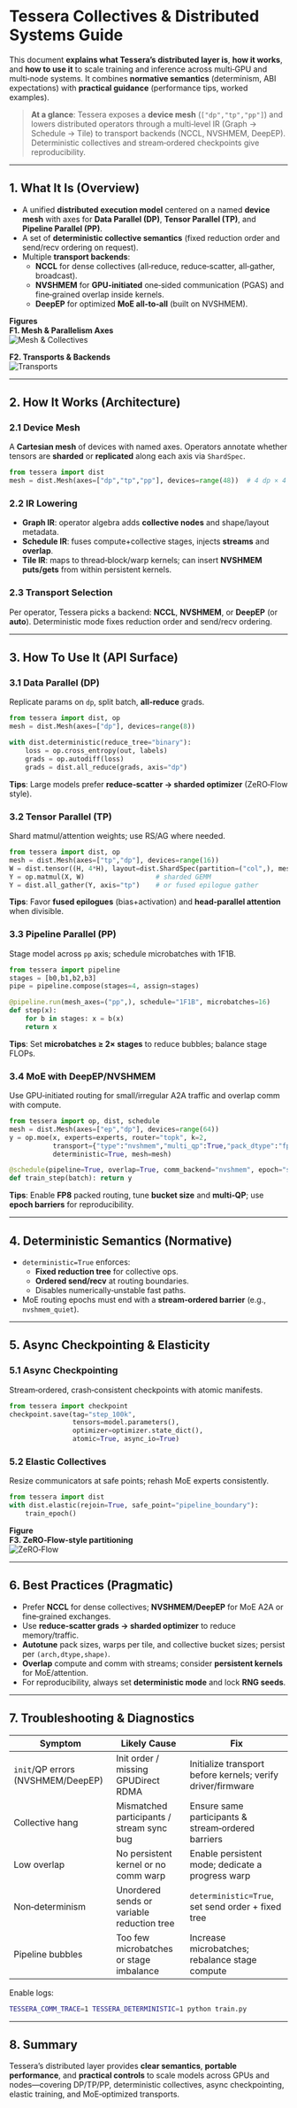 # Tessera Collectives & Distributed Systems Guide

This document **explains what Tessera’s distributed layer is**, **how it works**, and **how to use it** to scale training and inference across multi‑GPU and multi‑node systems. It combines **normative semantics** (determinism, ABI expectations) with **practical guidance** (performance tips, worked examples).

> **At a glance**: Tessera exposes a **device mesh** (`["dp","tp","pp"]`) and lowers distributed operators through a multi‑level IR (Graph → Schedule → Tile) to transport backends (NCCL, NVSHMEM, DeepEP). Deterministic collectives and stream‑ordered checkpoints give reproducibility.

---

## 1. What It Is (Overview)

- A unified **distributed execution model** centered on a named **device mesh** with axes for **Data Parallel (DP)**, **Tensor Parallel (TP)**, and **Pipeline Parallel (PP)**.
- A set of **deterministic collective semantics** (fixed reduction order and send/recv ordering on request).
- Multiple **transport backends**:
  - **NCCL** for dense collectives (all‑reduce, reduce‑scatter, all‑gather, broadcast).
  - **NVSHMEM** for **GPU‑initiated** one‑sided communication (PGAS) and fine‑grained overlap inside kernels.
  - **DeepEP** for optimized **MoE all‑to‑all** (built on NVSHMEM).

**Figures**  
**F1. Mesh & Parallelism Axes**  
![Mesh & Collectives](images/mesh_collectives.png)

**F2. Transports & Backends**  
![Transports](images/transports.png)

---

## 2. How It Works (Architecture)

### 2.1 Device Mesh
A **Cartesian mesh** of devices with named axes. Operators annotate whether tensors are **sharded** or **replicated** along each axis via `ShardSpec`.

```python
from tessera import dist
mesh = dist.Mesh(axes=["dp","tp","pp"], devices=range(48))  # 4 dp × 4 tp × 3 pp
```

### 2.2 IR Lowering
- **Graph IR**: operator algebra adds **collective nodes** and shape/layout metadata.
- **Schedule IR**: fuses compute+collective stages, injects **streams** and **overlap**.
- **Tile IR**: maps to thread‑block/warp kernels; can insert **NVSHMEM puts/gets** from within persistent kernels.

### 2.3 Transport Selection
Per operator, Tessera picks a backend: **NCCL**, **NVSHMEM**, or **DeepEP** (or **auto**). Deterministic mode fixes reduction order and send/recv ordering.

---

## 3. How To Use It (API Surface)

### 3.1 Data Parallel (DP)
Replicate params on `dp`, split batch, **all‑reduce** grads.

```python
from tessera import dist, op
mesh = dist.Mesh(axes=["dp"], devices=range(8))

with dist.deterministic(reduce_tree="binary"):
    loss = op.cross_entropy(out, labels)
    grads = op.autodiff(loss)
    grads = dist.all_reduce(grads, axis="dp")
```

**Tips**: Large models prefer **reduce‑scatter → sharded optimizer** (ZeRO‑Flow style).

### 3.2 Tensor Parallel (TP)
Shard matmul/attention weights; use RS/AG where needed.

```python
from tessera import dist, op
mesh = dist.Mesh(axes=["tp","dp"], devices=range(16))
W = dist.tensor((H, 4*H), layout=dist.ShardSpec(partition=("col",), mesh_axes=("tp",)), mesh=mesh)
Y = op.matmul(X, W)                  # sharded GEMM
Y = dist.all_gather(Y, axis="tp")    # or fused epilogue gather
```

**Tips**: Favor **fused epilogues** (bias+activation) and **head‑parallel attention** when divisible.

### 3.3 Pipeline Parallel (PP)
Stage model across `pp` axis; schedule microbatches with 1F1B.

```python
from tessera import pipeline
stages = [b0,b1,b2,b3]
pipe = pipeline.compose(stages=4, assign=stages)

@pipeline.run(mesh_axes=("pp",), schedule="1F1B", microbatches=16)
def step(x):
    for b in stages: x = b(x)
    return x
```

**Tips**: Set **microbatches ≥ 2× stages** to reduce bubbles; balance stage FLOPs.

### 3.4 MoE with DeepEP/NVSHMEM
Use GPU‑initiated routing for small/irregular A2A traffic and overlap comm with compute.

```python
from tessera import op, dist, schedule
mesh = dist.Mesh(axes=["ep","dp"], devices=range(64))
y = op.moe(x, experts=experts, router="topk", k=2,
           transport={"type":"nvshmem","multi_qp":True,"pack_dtype":"fp8_e4m3"},
           deterministic=True, mesh=mesh)

@schedule(pipeline=True, overlap=True, comm_backend="nvshmem", epoch="soft")
def train_step(batch): return y
```

**Tips**: Enable **FP8** packed routing, tune **bucket size** and **multi‑QP**; use **epoch barriers** for reproducibility.

---

## 4. Deterministic Semantics (Normative)

- `deterministic=True` enforces:
  - **Fixed reduction tree** for collective ops.
  - **Ordered send/recv** at routing boundaries.
  - Disables numerically‑unstable fast paths.
- MoE routing epochs must end with a **stream‑ordered barrier** (e.g., `nvshmem_quiet`).

---

## 5. Async Checkpointing & Elasticity

### 5.1 Async Checkpointing
Stream‑ordered, crash‑consistent checkpoints with atomic manifests.

```python
from tessera import checkpoint
checkpoint.save(tag="step_100k",
                tensors=model.parameters(),
                optimizer=optimizer.state_dict(),
                atomic=True, async_io=True)
```

### 5.2 Elastic Collectives
Resize communicators at safe points; rehash MoE experts consistently.

```python
from tessera import dist
with dist.elastic(rejoin=True, safe_point="pipeline_boundary"):
    train_epoch()
```

**Figure**  
**F3. ZeRO‑Flow‑style partitioning**  
![ZeRO‑Flow](images/zero_flow.png)

---

## 6. Best Practices (Pragmatic)

- Prefer **NCCL** for dense collectives; **NVSHMEM/DeepEP** for MoE A2A or fine‑grained exchanges.
- Use **reduce‑scatter grads → sharded optimizer** to reduce memory/traffic.
- **Autotune** pack sizes, warps per tile, and collective bucket sizes; persist per `(arch,dtype,shape)`.
- **Overlap** compute and comm with streams; consider **persistent kernels** for MoE/attention.
- For reproducibility, always set **deterministic mode** and lock **RNG seeds**.

---

## 7. Troubleshooting & Diagnostics

| Symptom | Likely Cause | Fix |
|---|---|---|
| `init`/QP errors (NVSHMEM/DeepEP) | Init order / missing GPUDirect RDMA | Initialize transport before kernels; verify driver/firmware |
| Collective hang | Mismatched participants / stream sync bug | Ensure same participants & stream‑ordered barriers |
| Low overlap | No persistent kernel or no comm warp | Enable persistent mode; dedicate a progress warp |
| Non‑determinism | Unordered sends or variable reduction tree | `deterministic=True`, set send order + fixed tree |
| Pipeline bubbles | Too few microbatches or stage imbalance | Increase microbatches; rebalance stage compute |

Enable logs:
```bash
TESSERA_COMM_TRACE=1 TESSERA_DETERMINISTIC=1 python train.py
```

---

## 8. Summary

Tessera’s distributed layer provides **clear semantics**, **portable performance**, and **practical controls** to scale models across GPUs and nodes—covering DP/TP/PP, deterministic collectives, async checkpointing, elastic training, and MoE‑optimized transports.
